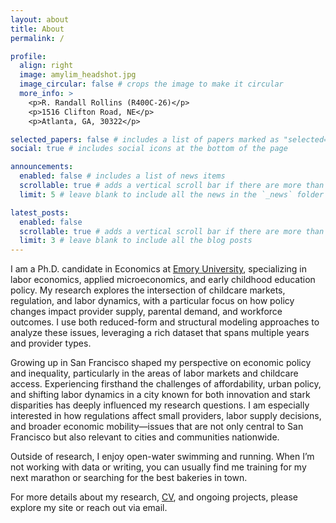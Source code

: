 ```yaml
---
layout: about
title: About
permalink: /

profile:
  align: right
  image: amylim_headshot.jpg
  image_circular: false # crops the image to make it circular
  more_info: >
    <p>R. Randall Rollins (R400C-26)</p>
    <p>1516 Clifton Road, NE</p>
    <p>Atlanta, GA, 30322</p>

selected_papers: false # includes a list of papers marked as "selected={true}"
social: true # includes social icons at the bottom of the page

announcements:
  enabled: false # includes a list of news items
  scrollable: true # adds a vertical scroll bar if there are more than 3 news items
  limit: 5 # leave blank to include all the news in the `_news` folder

latest_posts:
  enabled: false
  scrollable: true # adds a vertical scroll bar if there are more than 3 new posts items
  limit: 3 # leave blank to include all the blog posts
---
```


<!-- 
subtitle: <a href='#'>Affiliations</a>. Address. Contacts. Motto. Etc. # which originally appears under permalink .
Write your biography here. Tell the world about yourself. Link to your favorite [subreddit](http://reddit.com). You can put a picture in, too. The code is already in, just name your picture `prof_pic.jpg` and put it in the `img/` folder.

Put your address / P.O. box / other info right below your picture. You can also disable any of these elements by editing `profile` property of the YAML header of your `_pages/about.md`. Edit `_bibliography/papers.bib` and Jekyll will render your [publications page](/al-folio/publications/) automatically.

Link to your social media connections, too. This theme is set up to use [Font Awesome icons](https://fontawesome.com/) and [Academicons](https://jpswalsh.github.io/academicons/), like the ones below. Add your Facebook, Twitter, LinkedIn, Google Scholar, or just disable all of them.
-->

I am a Ph.D. candidate in Economics at [Emory University](https://economics.emory.edu/people/doctoral-students/lim-amy.html), specializing in labor economics, applied microeconomics, and early childhood education policy. My research explores the intersection of childcare markets, regulation, and labor dynamics, with a particular focus on how policy changes impact provider supply, parental demand, and workforce outcomes. I use both reduced-form and structural modeling approaches to analyze these issues, leveraging a rich dataset that spans multiple years and provider types.

Growing up in San Francisco shaped my perspective on economic policy and inequality, particularly in the areas of labor markets and childcare access. Experiencing firsthand the challenges of affordability, urban policy, and shifting labor dynamics in a city known for both innovation and stark disparities has deeply influenced my research questions. I am especially interested in how regulations affect small providers, labor supply decisions, and broader economic mobility—issues that are not only central to San Francisco but also relevant to cities and communities nationwide.

Outside of research, I enjoy open-water swimming and running. When I’m not working with data or writing, you can usually find me training for my next marathon or searching for the best bakeries in town.

For more details about my research, [CV](https://www.dropbox.com/scl/fi/ldshi3v0paj0mdan7zibd/Lim_2024_no_ref.pdf?rlkey=o67s5llf9hbfw1lwblle9vgc6&st=8ocpssrm&dl=0), and ongoing projects, please explore my site or reach out via email.

